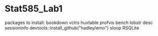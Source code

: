 # Stat585_Lab1

packages to install:
bookdown
vctrs
huxtable
profvis
bench
lobstr
desc
sessioninfo
devtools::install_github("hadley/emo")
sloop
RSQLite
